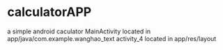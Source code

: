 # calculatorAPP
a simple android caculator 
MainActivity located in app/java/com.example.wanghao_text
activity_4 located in app/res/layout

